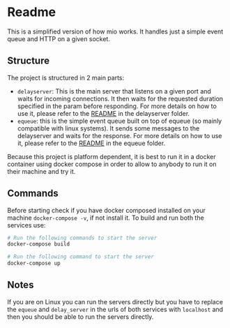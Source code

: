 # Readme

This is a simplified version of how mio works. It handles just a simple event queue and HTTP on a given socket.

## Structure

The project is structured in 2 main parts:

- `delayserver`: This is the main server that listens on a given port and waits for incoming connections. It then waits for the requested duration specified in the param before responding. For more details on how to use it, please refer to the [README](./delayserver/README.md) in the delayserver folder.
- `equeue`: this is the simple event queue built on top of equeue (so mainly compatible with linux systems). It sends some messages to the delayserver and waits for the response. For more details on how to use it, please refer to the [README](./equeue/README.md) in the equeue folder.

Because this project is platform dependent, it is best to run it in a docker container using docker compose in order to allow to anybody to run it on their machine and try it.

## Commands

Before starting check if you have docker composed installed on your machine `docker-compose -v`, if not install it. To build and run both the services use:

```bash
# Run the following commands to start the server
docker-compose build

# Run the following command to start the server
docker-compose up
```

## Notes

If you are on Linux you can run the servers directly but you have to replace the `equeue` and `delay_server` in the urls of both services with `localhost` and then you should be able to run the servers directly.
